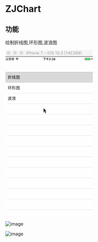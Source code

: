 # ZJChart

## 功能

绘制折线图,环形图,波浪图

 ![image](./images/linegif1.gif)
 
 ![image](https://github.com/czzj0212/ZJChart/tree/master/images/linegif2.gif)
 
 ![image](https://github.com/czzj0212/ZJChart/tree/master/images/linegif3.gif)





